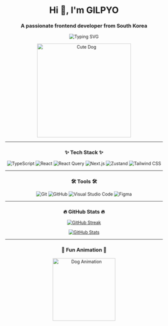 <h1 align="center">Hi 👋, I'm GILPYO</h1>
<h3 align="center">A passionate frontend developer from South Korea</h3>

<p align="center">
  <img src="https://readme-typing-svg.demolab.com?font=Fira+Code&size=24&duration=4000&pause=1000&color=3E97D8&center=true&vCenter=true&width=435&lines=Frontend+Developer;React+and+Next.js+Enthusiast;Always+learning+new+things!" alt="Typing SVG" />
</p>

<p align="center">
  <img src="https://media.giphy.com/media/dTJd5ygpxkzWo/giphy.gif" alt="Cute Dog" width="300" />
</p>

---

<h3 align="center">✨ Tech Stack ✨</h3>

<p align="center">
  <img src="https://img.shields.io/badge/TypeScript-3178C6?style=for-the-badge&logo=typescript&logoColor=white" alt="TypeScript" />
  <img src="https://img.shields.io/badge/React-20232a?style=for-the-badge&logo=react&logoColor=61DAFB" alt="React" />
  <img src="https://img.shields.io/badge/React_Query-FF4154?style=for-the-badge&logo=react-query&logoColor=white" alt="React Query" />
  <img src="https://img.shields.io/badge/Next.js-000000?style=for-the-badge&logo=nextdotjs&logoColor=white" alt="Next.js" />
  <img src="https://img.shields.io/badge/Zustand-764ABC?style=for-the-badge&logo=zustand&logoColor=white" alt="Zustand" />
  <img src="https://img.shields.io/badge/TailwindCSS-38B2AC?style=for-the-badge&logo=tailwind-css&logoColor=white" alt="Tailwind CSS" />
</p>

---

<h3 align="center">🛠 Tools 🛠</h3>

<p align="center">
  <img src="https://img.shields.io/badge/Git-F05032?style=for-the-badge&logo=git&logoColor=white" alt="Git" />
  <img src="https://img.shields.io/badge/GitHub-181717?style=for-the-badge&logo=github&logoColor=white" alt="GitHub" />
  <img src="https://img.shields.io/badge/Visual_Studio_Code-0078d7?style=for-the-badge&logo=visual-studio-code&logoColor=white" alt="Visual Studio Code" />
  <img src="https://img.shields.io/badge/Figma-F24E1E?style=for-the-badge&logo=figma&logoColor=white" alt="Figma" />
</p>

---

<h3 align="center">🔥 GitHub Stats 🔥</h3>

<p align="center">
  <a href="https://github.com/GILPYO">
    <img src="https://streak-stats.demolab.com?user=GILPYO&theme=radical&hide_border=true" alt="GitHub Streak" />
  </a>
</p>
<p align="center">
  <a href="https://github.com/GILPYO">
    <img src="https://github-readme-stats.vercel.app/api?username=GILPYO&show_icons=true&theme=radical&hide_border=true" alt="GitHub Stats" />
  </a>
</p>

---

<h3 align="center">🌟 Fun Animation 🌟</h3>

<p align="center">
  <img src="https://media.giphy.com/media/3o72F8t9TDi2xVnxOE/giphy.gif" alt="Dog Animation" width="200" />
</p>
